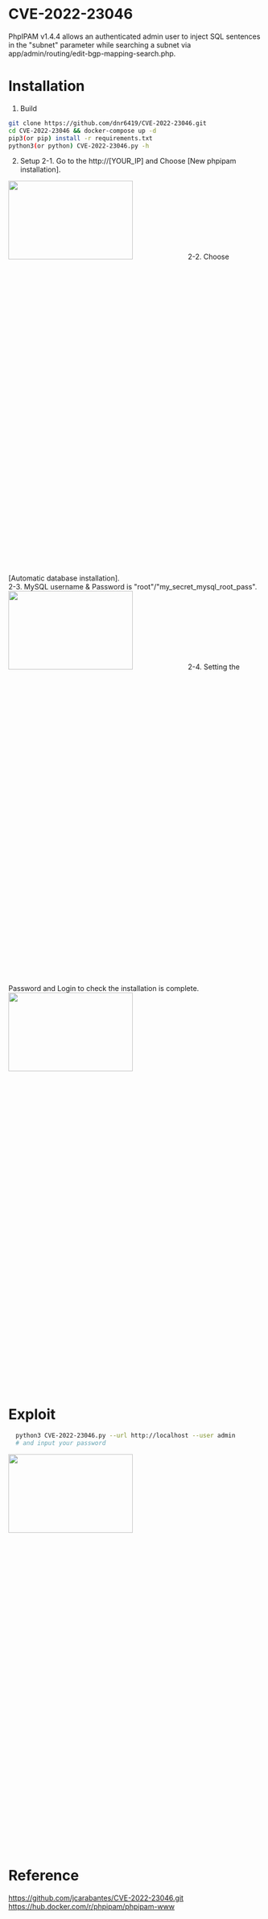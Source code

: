 # CVE-2022-23046

PhpIPAM v1.4.4 allows an authenticated admin user to inject SQL sentences in the "subnet" parameter while searching a subnet via app/admin/routing/edit-bgp-mapping-search.php.

# Installation

1. Build 
```bash
git clone https://github.com/dnr6419/CVE-2022-23046.git
cd CVE-2022-23046 && docker-compose up -d 
pip3(or pip) install -r requirements.txt
python3(or python) CVE-2022-23046.py -h
```
2. Setup
  2-1. Go to the http://[YOUR_IP] and Choose [New phpipam installation].<br>
  <img src="https://user-images.githubusercontent.com/43310843/153968318-0a3b46e9-f1d6-4e90-9f62-0bd02314d999.png" width="70%" height="20%">
  2-2. Choose [Automatic database installation]. <br>
  2-3. MySQL username & Password is "root"/"my_secret_mysql_root_pass".<br> 
  <img src="https://user-images.githubusercontent.com/43310843/153968762-a36f7260-e408-455e-a575-08b92458139d.png" width="70%" height="20%">
  2-4. Setting the Password and Login to check the installation is complete.<br>
  <img src="https://user-images.githubusercontent.com/43310843/153968865-ddbfc133-d695-4a91-8754-d1882b31b869.png" width="70%" height="20%">  

# Exploit

```bash
  python3 CVE-2022-23046.py --url http://localhost --user admin
  # and input your password
```
<img src="https://user-images.githubusercontent.com/43310843/153969081-fc1ac148-f827-4003-b477-103e5b0f78ac.png" width="70%" height="20%">

# Reference
 https://github.com/jcarabantes/CVE-2022-23046.git<br>
 https://hub.docker.com/r/phpipam/phpipam-www
